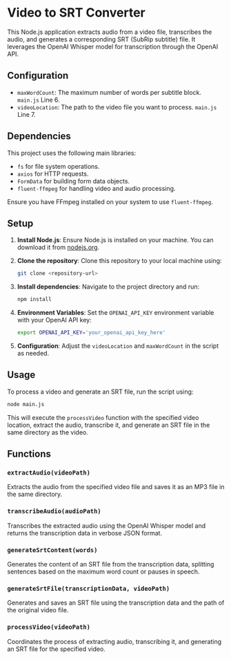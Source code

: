 # Video to SRT Converter

This Node.js application extracts audio from a video file, transcribes the audio, and generates a corresponding SRT (SubRip subtitle) file. It leverages the OpenAI Whisper model for transcription through the OpenAI API.

## Configuration

- `maxWordCount`: The maximum number of words per subtitle block. `main.js` Line 6.
- `videoLocation`: The path to the video file you want to process. `main.js` Line 7.

## Dependencies

This project uses the following main libraries:
- `fs` for file system operations.
- `axios` for HTTP requests.
- `FormData` for building form data objects.
- `fluent-ffmpeg` for handling video and audio processing.

Ensure you have FFmpeg installed on your system to use `fluent-ffmpeg`.

## Setup

1. **Install Node.js**: Ensure Node.js is installed on your machine. You can download it from [nodejs.org](https://nodejs.org/).

2. **Clone the repository**: Clone this repository to your local machine using:
   ```bash
   git clone <repository-url>
   ```

3. **Install dependencies**: Navigate to the project directory and run:
   ```bash
   npm install
   ```

4. **Environment Variables**: Set the `OPENAI_API_KEY` environment variable with your OpenAI API key:
   ```bash
   export OPENAI_API_KEY='your_openai_api_key_here'
   ```

5. **Configuration**: Adjust the `videoLocation` and `maxWordCount` in the script as needed.

## Usage

To process a video and generate an SRT file, run the script using:
```bash
node main.js
```

This will execute the `processVideo` function with the specified video location, extract the audio, transcribe it, and generate an SRT file in the same directory as the video.

## Functions

### `extractAudio(videoPath)`
Extracts the audio from the specified video file and saves it as an MP3 file in the same directory.

### `transcribeAudio(audioPath)`
Transcribes the extracted audio using the OpenAI Whisper model and returns the transcription data in verbose JSON format.

### `generateSrtContent(words)`
Generates the content of an SRT file from the transcription data, splitting sentences based on the maximum word count or pauses in speech.

### `generateSrtFile(transcriptionData, videoPath)`
Generates and saves an SRT file using the transcription data and the path of the original video file.

### `processVideo(videoPath)`
Coordinates the process of extracting audio, transcribing it, and generating an SRT file for the specified video.
